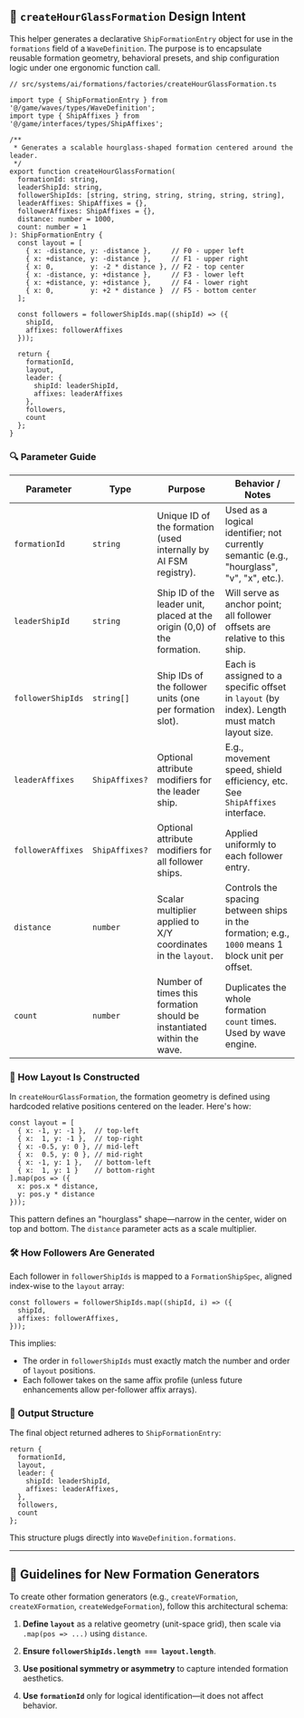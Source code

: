 ## 🧠 `createHourGlassFormation` Design Intent

This helper generates a declarative `ShipFormationEntry` object for use in the `formations` field of a `WaveDefinition`. The purpose is to encapsulate reusable formation geometry, behavioral presets, and ship configuration logic under one ergonomic function call.

```
// src/systems/ai/formations/factories/createHourGlassFormation.ts

import type { ShipFormationEntry } from '@/game/waves/types/WaveDefinition';
import type { ShipAffixes } from '@/game/interfaces/types/ShipAffixes';

/**
 * Generates a scalable hourglass-shaped formation centered around the leader.
 */
export function createHourGlassFormation(
  formationId: string,
  leaderShipId: string,
  followerShipIds: [string, string, string, string, string, string],
  leaderAffixes: ShipAffixes = {},
  followerAffixes: ShipAffixes = {},
  distance: number = 1000,
  count: number = 1
): ShipFormationEntry {
  const layout = [
    { x: -distance, y: -distance },     // F0 - upper left
    { x: +distance, y: -distance },     // F1 - upper right
    { x: 0,         y: -2 * distance }, // F2 - top center
    { x: -distance, y: +distance },     // F3 - lower left
    { x: +distance, y: +distance },     // F4 - lower right
    { x: 0,         y: +2 * distance }  // F5 - bottom center
  ];

  const followers = followerShipIds.map((shipId) => ({
    shipId,
    affixes: followerAffixes
  }));

  return {
    formationId,
    layout,
    leader: {
      shipId: leaderShipId,
      affixes: leaderAffixes
    },
    followers,
    count
  };
}
```


### 🔍 Parameter Guide

|Parameter|Type|Purpose|Behavior / Notes|
|---|---|---|---|
|`formationId`|`string`|Unique ID of the formation (used internally by AI FSM registry).|Used as a logical identifier; not currently semantic (e.g., "hourglass", "v", "x", etc.).|
|`leaderShipId`|`string`|Ship ID of the leader unit, placed at the origin (0,0) of the formation.|Will serve as anchor point; all follower offsets are relative to this ship.|
|`followerShipIds`|`string[]`|Ship IDs of the follower units (one per formation slot).|Each is assigned to a specific offset in `layout` (by index). Length must match layout size.|
|`leaderAffixes`|`ShipAffixes?`|Optional attribute modifiers for the leader ship.|E.g., movement speed, shield efficiency, etc. See `ShipAffixes` interface.|
|`followerAffixes`|`ShipAffixes?`|Optional attribute modifiers for all follower ships.|Applied uniformly to each follower entry.|
|`distance`|`number`|Scalar multiplier applied to X/Y coordinates in the `layout`.|Controls the spacing between ships in the formation; e.g., `1000` means 1 block unit per offset.|
|`count`|`number`|Number of times this formation should be instantiated within the wave.|Duplicates the whole formation `count` times. Used by wave engine.|

### 📐 How Layout Is Constructed

In `createHourGlassFormation`, the formation geometry is defined using hardcoded relative positions centered on the leader. Here's how:

```
const layout = [
  { x: -1, y: -1 },  // top-left
  { x:  1, y: -1 },  // top-right
  { x: -0.5, y: 0 }, // mid-left
  { x:  0.5, y: 0 }, // mid-right
  { x: -1, y: 1 },   // bottom-left
  { x:  1, y: 1 }    // bottom-right
].map(pos => ({
  x: pos.x * distance,
  y: pos.y * distance
}));

```

This pattern defines an "hourglass" shape—narrow in the center, wider on top and bottom. The `distance` parameter acts as a scale multiplier.

### 🛠️ How Followers Are Generated

Each follower in `followerShipIds` is mapped to a `FormationShipSpec`, aligned index-wise to the `layout` array:

```
const followers = followerShipIds.map((shipId, i) => ({
  shipId,
  affixes: followerAffixes,
}));

```

This implies:

- The order in `followerShipIds` must exactly match the number and order of `layout` positions.
- Each follower takes on the same affix profile (unless future enhancements allow per-follower affix arrays).

### 🧩 Output Structure

The final object returned adheres to `ShipFormationEntry`:

```
return {
  formationId,
  layout,
  leader: {
    shipId: leaderShipId,
    affixes: leaderAffixes,
  },
  followers,
  count
};

```

This structure plugs directly into `WaveDefinition.formations`.

---

## 🧬 Guidelines for New Formation Generators

To create other formation generators (e.g., `createVFormation`, `createXFormation`, `createWedgeFormation`), follow this architectural schema:

1. **Define `layout`** as a relative geometry (unit-space grid), then scale via `.map(pos => ...)` using `distance`.
    
2. **Ensure `followerShipIds.length === layout.length`**.
    
3. **Use positional symmetry or asymmetry** to capture intended formation aesthetics.
    
4. **Use `formationId`** only for logical identification—it does not affect behavior.
